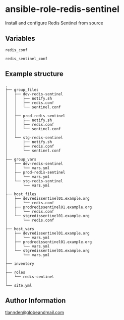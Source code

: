 ansible-role-redis-sentinel
===========================

Install and configure Redis Sentinel from source


Variables
------

`redis_conf`

`redis_sentinel_conf`




Example structure
------

```
.
├── group_files
│   ├── dev-redis-sentinel
│   │   ├── notify.sh
│   │   ├── redis.conf
│   │   └── sentinel.conf
│   │
│   ├── prod-redis-sentinel
│   │   ├── notify.sh
│   │   ├── redis.conf
│   │   └── sentinel.conf
│   │
│   └── stg-redis-sentinel
│       ├── notify.sh
│       ├── redis.conf
│       └── sentinel.conf
│
├── group_vars
│   ├── dev-redis-sentinel
│   │   └── vars.yml
│   ├── prod-redis-sentinel
│   │   └── vars.yml
│   └── stg-redis-sentinel
│       └── vars.yml
│
├── host_files
│   ├── devredissentinel01.example.org
│   │   └── redis.conf
│   ├── prodredissentinel01.example.org
│   │   └── redis.conf
│   └── stgredissentinel01.example.org
│       └── redis.conf
│
├── host_vars
│   ├── devredissentinel01.example.org
│   │   └── vars.yml
│   ├── prodredissentinel01.example.org
│   │   └── vars.yml
│   └── stgredissentinel01.example.org
│       └── vars.yml
│
├── inventory
│
├── roles
│   └── redis-sentinel
│
└── site.yml
```

Author Information
------

tlannder@globeandmail.com
